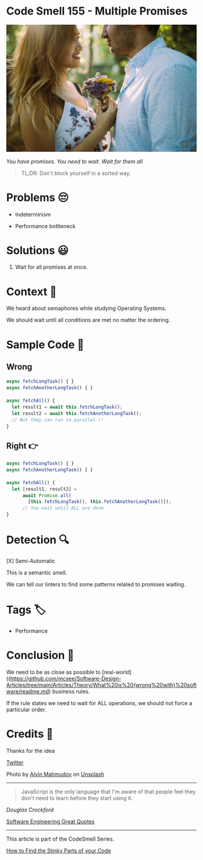 # Code Smell 155 - Multiple Promises

![Code Smell 155 - Multiple Promises](Code%20Smell%20155%20-%20Multiple%20Promises.jpg)

*You have promises. You need to wait. Wait for them all*

> TL;DR: Don't block yourself in a sorted way.

# Problems 😔 

- Indeterminism

- Performance bottleneck

# Solutions 😃

1. Wait for all promises at once.

# Context 💬

We heard about semaphores while studying Operating Systems.

We should wait until all conditions are met no matter the ordering.

# Sample Code 📖

## Wrong 

<!-- [Gist Url](https://gist.github.com/mcsee/08e94e3b7dbf0fd20cc1d9c296d6fdbc) -->

```javascript
async fetchLongTask() { }
async fetchAnotherLongTask() { }

async fetchAll() {
  let result1 = await this.fetchLongTask(); 
  let result2 = await this.fetchAnotherLongTask();
  // But they can run in parallel !!  
}
```

## Right 👉

<!-- [Gist Url](https://gist.github.com/mcsee/b1f4721f8b8db8da67435c499fcec83d) -->

```javascript
async fetchLongTask() { }
async fetchAnotherLongTask() { }

async fetchAll() {
  let [result1, result2] = 
      await Promise.all(
        [this.fetchLongTask(), this.fetchAnotherLongTask()]);
      // You wait until ALL are done
}
```

# Detection 🔍

[X] Semi-Automatic 

This is a semantic smell. 

We can tell our linters to find some patterns related to promises waiting.

# Tags 🏷️

- Performance

# Conclusion 🏁

We need to be as close as possible to [real-world]((https://github.com/mcsee/Software-Design-Articles/tree/main/Articles/Theory/What%20is%20(wrong%20with)%20software/readme.md) business rules.

If the rule states we need to wait for ALL operations, we should not force a particular order.

# Credits 🙏

Thanks for the idea

[Twitter](https://x.com/1542249552480174081)

Photo by [Alvin Mahmudov](https://unsplash.com/es/@alvinmahmudov) on [Unsplash](https://unsplash.com/s/photos/flowers-boyfriend)
  
* * *

> JavaScript is the only language that I'm aware of that people feel they don't need to learn before they start using it.

_Douglas Crockford_
 
[Software Engineering Great Quotes](https://github.com/mcsee/Software-Design-Articles/tree/main/Articles/Quotes/Software%20Engineering%20Great%20Quotes/readme.md)

* * *

This article is part of the CodeSmell Series.

[How to Find the Stinky Parts of your Code](https://github.com/mcsee/Software-Design-Articles/tree/main/Articles/Code%20Smells/How%20to%20Find%20the%20Stinky%20parts%20of%20your%20Code/readme.md)